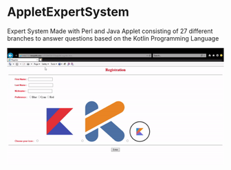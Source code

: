 # AppletExpertSystem
Expert System Made with Perl and Java Applet consisting of 27 different branches to answer questions based on the Kotlin Programming Language

![](JavaApplet.gif)

